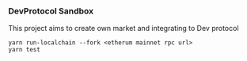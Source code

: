 ### DevProtocol Sandbox

This project aims to create own market and integrating to Dev protocol

```
yarn run-localchain --fork <etherum mainnet rpc url>
yarn test
```
